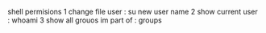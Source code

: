 shell permisions
1  change file user :  su new user name
2 show current user : whoami
3 show all grouos im part of : groups
